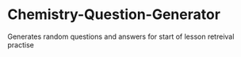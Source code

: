# Chemistry-Question-Generator
Generates random questions and answers for start of lesson retreival practise

